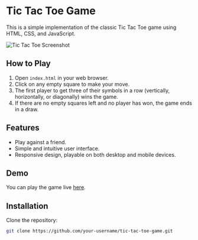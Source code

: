 # Tic Tac Toe Game

This is a simple implementation of the classic Tic Tac Toe game using HTML, CSS, and JavaScript.

![Tic Tac Toe Screenshot](https://github.com/Abhi-lash19/x-o-game/assets/114879092/1c3be967-cb3e-4f63-bdf0-269bcc7354c4)


## How to Play

1. Open `index.html` in your web browser.
2. Click on any empty square to make your move.
3. The first player to get three of their symbols in a row (vertically, horizontally, or diagonally) wins the game.
4. If there are no empty squares left and no player has won, the game ends in a draw.

## Features

- Play against a friend.
- Simple and intuitive user interface.
- Responsive design, playable on both desktop and mobile devices.

## Demo

You can play the game live [here](link-to-live-demo).

## Installation

Clone the repository:

```bash
git clone https://github.com/your-username/tic-tac-toe-game.git
